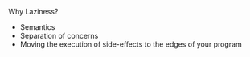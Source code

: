 Why Laziness?

- Semantics
- Separation of concerns
- Moving the execution of side-effects to the edges of your program
